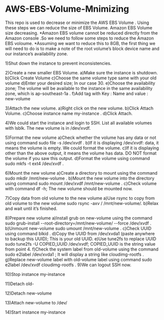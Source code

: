 # AWS-EBS-Volume-Mnimizing
This repo is used to decrease or minimize the AWS EBS Volume . Using these steps we can reduce the size of EBS Volume. 
Amazon EBS Volume size decreasing.
*Amazon EBS volume cannot be reduced directly from the Amazon console .So we need to follow some steps to reduce the Amazon EBS voloume.
*Assuming we want to reduce this to 8GB, the first thing we will need to do is to make a note of the root volume’s block device name and our instance’s availability zone.

 1)Shut down the instance to prevent inconsistencies.

 2)Create a new smaller EBS Volume.
    a)Make sure the instance is shutdown.
    b)Click Create Volume
    c)Choose the same volume type same with your old volume
    d)Enter your desired size; In our case 30.
    e)Choose the availability zone; The volume will be available to the instance in the same                                                                             availability zone, which is ap-southeast-1a .
    f)Add tag with Key : Name and value : new-volume

3)Attach the new volume.
   a)Right click on the new volume.
   b)Click Attach Volume.
   c)Choose instance name my-instance .
   d)Click Attach.

4)We could start the instance and login to SSH. List all available volumes with lsblk. The new volume is in /dev/xvdf.

5)Format the new volume
   a)Check whether the volume has any data or not using command sudo file -s /dev/xvdf .
   b)If it is displaying /dev/xvdf: data, it means the volume is empty. We could format the volume.
   c)If it is displaying other than the above output, it means the volume has data. DO NOT format the volume if you saw this output.
    d)Format the volume using command sudo mkfs -t ext4 /dev/xvdf .

6)Mount the new volume
  a)Create a directory to mount using the command sudo mkdir /mnt/new-volume .
  b)Mount the new volume into the directory using command sudo mount /dev/xvdf /mnt/new-volume .
 c)Check volume with command df -h; The new volume should be mounted now.


7)Copy data from old volume to the new volume
   a)Use rsync to copy from old volume to the new volume sudo rsync -axv / /mnt/new-volume/.
   b)Relax and wait until it’s finished. 

8)Prepare new volume
   a)Install grub on new-volume using the command sudo grub-install --root-directory=/mnt/new-volume/ --force /dev/xvdf .
   b)Unmount new-volume sudo umount /mnt/new-volume .
   c)Check UUID using command blkid .
    d)Copy the UUID from /dev/xvda1 (paste anywhere to backup this UUID); This is your old UUID.
     e)Use tune2fs to replace UUID sudo tune2fs -U COPIED_UUID /dev/xvdf; COPIED_UUID is the string value from point 4.
     f)Check the system label from old-volume using the command sudo e2label /dev/xvda1 ; It will display a string like cloudimg-rootfs .
     g)Replace new-volume label with old-volume label using command sudo e2label /dev/xvdf cloudimg-rootfs .
9)We can logout SSH now.

10)Stop instance my-instance

11)Detach old-

12)Detach new-volume

13)Attach new-volume to /dev/

14)Start instance my-instance

 

